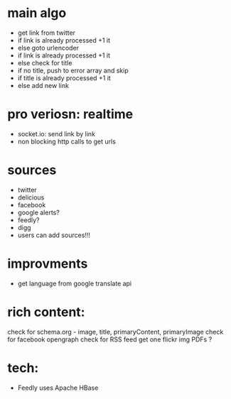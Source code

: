 main algo
=========
- get link from twitter
- if link is already processed +1 it
- else goto urlencoder
- if link is already processed +1 it
- else check for title
- if no title, push to error array and skip
- if title is already processed +1 it
- else add new link




pro veriosn: realtime
======================
- socket.io: send link by link
- non blocking http calls to get urls




sources
=======
- twitter
- delicious
- facebook
- google alerts?
- feedly?
- digg
- users can add sources!!!



improvments
===========
- get language from google translate api




rich content:
=============
check for schema.org - image, title, primaryContent, primaryImage
check for facebook opengraph
check for RSS feed
get one flickr img
PDFs ?



tech:
=====
- Feedly uses Apache HBase
